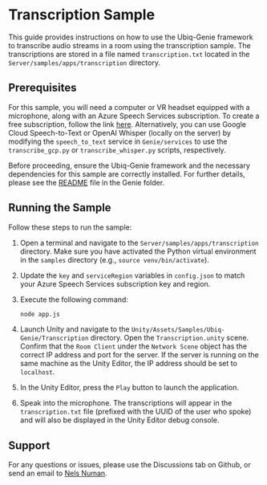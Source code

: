 # Transcription Sample

This guide provides instructions on how to use the Ubiq-Genie framework to transcribe audio streams in a room using the transcription sample. The transcriptions are stored in a file named `transcription.txt` located in the `Server/samples/apps/transcription` directory.

## Prerequisites

For this sample, you will need a computer or VR headset equipped with a microphone, along with an Azure Speech Services subscription. To create a free subscription, follow the link [here](https://azure.microsoft.com/en-us/try/cognitive-services/?api=speech-services). Alternatively, you can use Google Cloud Speech-to-Text or OpenAI Whisper (locally on the server) by modifying the `speech_to_text` service in `Genie/services` to use the `transcribe_gcp.py` or `transcribe_whisper.py` scripts, respectively.

Before proceeding, ensure the Ubiq-Genie framework and the necessary dependencies for this sample are correctly installed. For further details, please see the [README](../../README.md) file in the Genie folder.

## Running the Sample

Follow these steps to run the sample:

1. Open a terminal and navigate to the `Server/samples/apps/transcription` directory. Make sure you have activated the Python virtual environment in the `samples` directory (e.g., `source venv/bin/activate`).
2. Update the `key` and `serviceRegion` variables in `config.json` to match your Azure Speech Services subscription key and region.
3. Execute the following command:

    ```bash
    node app.js
    ```

4. Launch Unity and navigate to the `Unity/Assets/Samples/Ubiq-Genie/Transcription` directory. Open the `Transcription.unity` scene. Confirm that the `Room Client` under the `Network Scene` object has the correct IP address and port for the server. If the server is running on the same machine as the Unity Editor, the IP address should be set to `localhost`.
5. In the Unity Editor, press the `Play` button to launch the application.
6. Speak into the microphone. The transcriptions will appear in the `transcription.txt` file (prefixed with the UUID of the user who spoke) and will also be displayed in the Unity Editor debug console.

## Support

For any questions or issues, please use the Discussions tab on Github, or send an email to [Nels Numan](mailto:nels.numan@ucl.ac.uk).